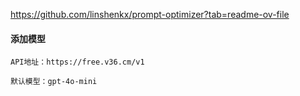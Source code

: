 https://github.com/linshenkx/prompt-optimizer?tab=readme-ov-file

#### 添加模型
```
API地址：https://free.v36.cm/v1

默认模型：gpt-4o-mini
```